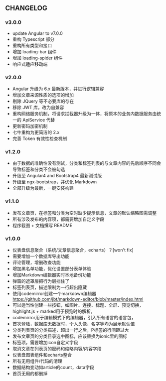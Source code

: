 
## CHANGELOG

### v3.0.0

- update Angular to v7.0.0
- 重构 Typescript 部分
- 重构所有类型和接口
- 增加 loading-bar 组件
- 增加 loading-spider 组件
- 响应式适应移动端

### v2.0.0

- Angular 升级为 6.x 最新版本，并进行逻辑兼容
- 增加文章来源性质的选项的增加
- 剔除 JQuery 等不必要库的存在
- 移除 JWT 库，改为自兼容
- 重构网络服务机制，将请求拦截器升级为一体，将原本的业务内数据服务由统一的 ApiService 代替
- 更新密码加密机制
- 七牛重构为更简洁的 2.x
- 完善 Token 有效性检查机制

### v1.2.0

- 由于数据的准确性没有测试，分类和标签列表的与文章内容的先后顺序不同会导致标签和分类不会被勾选
- 升级至 Angular4 and Bootstrap4 最新测试版 
- 升级至 ngx-bootstrap，并优化 Markdown
- 全部升级为最新，一键安装构建

### v1.1.0

- 发布文章页，在标签和分类为空时缺少提示信息，文章的默认缩略图需调整
- 所有涉及发布的内容项，都需要增加自定义字段
- 程序截图 + 文档撰写 README

### v1.0.0

- 仪表盘信息聚合（系统/文章信息聚合，echarts）？[won't fix]
- 需要增加一个数据库导出功能
- 评论管理，增删改查功能
- 增加黑名单功能，优化设置部分表单体验
- 增加Markdown编辑器实时本地备份功能
- 弹窗的遮罩层把行为层挡住了
- 标签列表页，描述限制为一行超出隐藏
- 使用codemirror创建一个markdown编辑器 https://github.com/jbt/markdown-editor/blob/master/index.html
- 可以适当性创建一些按钮，如图片、连接、标题、全屏、预览切换，highlight.js + marked用于预览时的解析，
- codemirror用于编辑模式下的编辑器，引入所有语言的语言包，
- 首次登陆，数据库无数据时，个人头像，名字等均为展示默认值
- 分类列表页的分类描述，超出一行之后，P标签的行间距过大
- 发布文章页的分类目录选中图标，应该替换为ionic里的图标
- 标签项，需要增加icon自定义字段
- 取消文章在列表页的密码和缩略内容/内容字段
- 仪表盘图表组件和echarts整合
- 所有无用组件/代码的清理
- 数据结构变动如article的count，data字段
- 首页无用的都删掉
